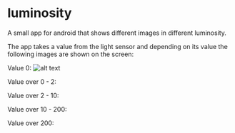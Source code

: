 # luminosity
A small app for android that shows different images in different luminosity.

The app takes a value from the light sensor and depending on its value the following images are shown on the screen:

Value 0:
![alt text](https://drive.google.com/file/d/13NkJY7t8Q0Ji9vQjvCXXVJD60mvRHus3/view?usp=sharing)


Value over 0 - 2:


Value over 2 - 10:

Value over 10 - 200:

Value over 200:
